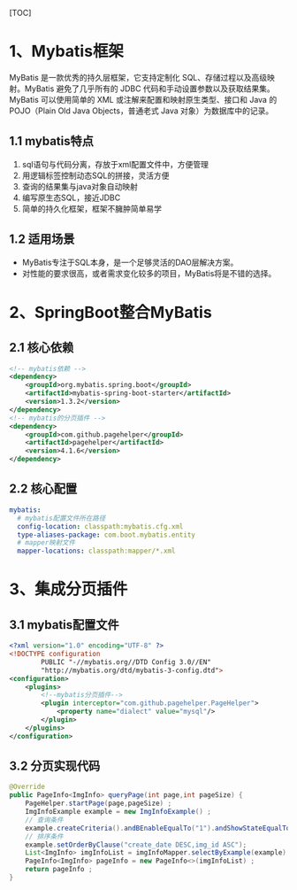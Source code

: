 [TOC]

# 1、Mybatis框架
MyBatis 是一款优秀的持久层框架，它支持定制化 SQL、存储过程以及高级映射。MyBatis 避免了几乎所有的 JDBC 代码和手动设置参数以及获取结果集。MyBatis 可以使用简单的 XML 或注解来配置和映射原生类型、接口和 Java 的 POJO（Plain Old Java Objects，普通老式 Java 对象）为数据库中的记录。

## 1.1 mybatis特点
1. sql语句与代码分离，存放于xml配置文件中，方便管理
2. 用逻辑标签控制动态SQL的拼接，灵活方便
3. 查询的结果集与java对象自动映射
4. 编写原生态SQL，接近JDBC
5. 简单的持久化框架，框架不臃肿简单易学
## 1.2 适用场景
- MyBatis专注于SQL本身，是一个足够灵活的DAO层解决方案。
- 对性能的要求很高，或者需求变化较多的项目，MyBatis将是不错的选择。

# 2、SpringBoot整合MyBatis
## 2.1 核心依赖
```xml
<!-- mybatis依赖 -->
<dependency>
    <groupId>org.mybatis.spring.boot</groupId>
    <artifactId>mybatis-spring-boot-starter</artifactId>
    <version>1.3.2</version>
</dependency>
<!-- mybatis的分页插件 -->
<dependency>
    <groupId>com.github.pagehelper</groupId>
    <artifactId>pagehelper</artifactId>
    <version>4.1.6</version>
</dependency>
```
## 2.2 核心配置
```yml
mybatis:
  # mybatis配置文件所在路径
  config-location: classpath:mybatis.cfg.xml
  type-aliases-package: com.boot.mybatis.entity
  # mapper映射文件
  mapper-locations: classpath:mapper/*.xml
```

# 3、集成分页插件
## 3.1 mybatis配置文件
```xml
<?xml version="1.0" encoding="UTF-8" ?>
<!DOCTYPE configuration
        PUBLIC "-//mybatis.org//DTD Config 3.0//EN"
        "http://mybatis.org/dtd/mybatis-3-config.dtd">
<configuration>
    <plugins>
        <!--mybatis分页插件-->
        <plugin interceptor="com.github.pagehelper.PageHelper">
            <property name="dialect" value="mysql"/>
        </plugin>
    </plugins>
</configuration>
```
## 3.2 分页实现代码
```java
@Override
public PageInfo<ImgInfo> queryPage(int page,int pageSize) {
    PageHelper.startPage(page,pageSize) ;
    ImgInfoExample example = new ImgInfoExample() ;
    // 查询条件
    example.createCriteria().andBEnableEqualTo("1").andShowStateEqualTo(1);
    // 排序条件
    example.setOrderByClause("create_date DESC,img_id ASC");
    List<ImgInfo> imgInfoList = imgInfoMapper.selectByExample(example) ;
    PageInfo<ImgInfo> pageInfo = new PageInfo<>(imgInfoList) ;
    return pageInfo ;
}
```
